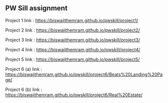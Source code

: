 <!DOCTYPE html>
<html lang="en">

<body>
        <h2>PW Sill assignment</h2>
        <div class="container">
        <div class="project">
                <p> Project 1 link : <a href="https://biswajithemram.github.io/pwskill/project1/" target="_blank">https://biswajithemram.github.io/pwskill/project1/</a></p>
                <p> Project 2 link : <a href="https://biswajithemram.github.io/pwskill/project2/" target="_blank">https://biswajithemram.github.io/pwskill/project2/</a></p>
                <p> Project 3 link : <a href="https://biswajithemram.github.io/pwskill/project3/" target="_blank">https://biswajithemram.github.io/pwskill/project3/</a></p>
                <p> Project 4 link : <a href="https://biswajithemram.github.io/pwskill/project4/" target="_blank">https://biswajithemram.github.io/pwskill/project4/</a></p>
                <p> Project 5 link : <a href="https://biswajithemram.github.io/pwskill/project5/" target="_blank">https://biswajithemram.github.io/pwskill/project5/</a></p>
                <p> Project 6 (a) link : <a href="https://biswajithemram.github.io/pwskill/project6/Beats%20Landing%20Page/ target="_blank">https://biswajithemram.github.io/pwskill/project6/Beats%20Landing%20Page/</a></p>
                <p> Project 6 (b) link : <a href="https://biswajithemram.github.io/pwskill/project6/Real%20Estate/" target="_blank"> https://biswajithemram.github.io/pwskill/project6/Real%20Estate/</a></p>
        </div>
        </div>
</body>
</html>
